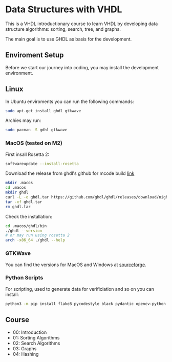 # Data Structures with VHDL

This is a VHDL introductionary course to learn VHDL by developing data structure algorithms: sorting, search, tree, and graphs.

The main goal is to use GHDL as basis for the development.


## Enviroment Setup

Before we start our journey into coding, you may install the development environment.

## Linux

In Ubuntu enviroments you can run the following commands:

```bash
sudo apt-get install ghdl gtkwave
```

Archies may run:

```bash
sudo pacman -S gdhl gtkwave
```

### MacOS (tested on M2)

First insall Rosetta 2:

```bash
softwareupdate --install-rosetta
```

Download the release from ghdl's github for mcode build [link](https://github.com/ghdl/ghdl/releases/download/nightly/ghdl-macos-11-mcode.tgz)

```bash
mkdir .macos
cd .macos
mkdir ghdl
curl -L -o ghdl.tar https://github.com/ghdl/ghdl/releases/download/nightly/ghdl-macos-11-mcode.tgz
tar -xf ghdl.tar
rm ghdl.tar
```

Check the installation:
```bash
cd .macos/ghdl/bin
./ghdl --version
# or may run using rosetta 2
arch -x86_64 ./ghdl --help
```

### GTKWave

You can find the versions for MacOS and Windows at [sourceforge](https://sourceforge.net/projects/gtkwave/files/).


### Python Scripts

For scripting, used to generate data for verificiation and so on you can install:

```bash
python3 -m pip install flake8 pycodestyle black pydantic opencv-python
```

## Course

- 00: Introduction
- 01: Sorting Algorithms
- 02: Search Algorithms
- 03: Graphs
- 04: Hashing

